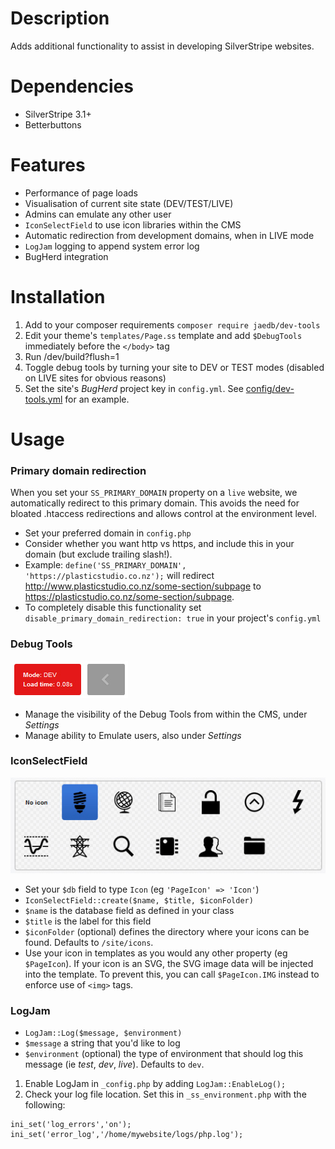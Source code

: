 # Description

Adds additional functionality to assist in developing SilverStripe websites.


# Dependencies

* SilverStripe 3.1+
* Betterbuttons


# Features

* Performance of page loads
* Visualisation of current site state (DEV/TEST/LIVE)
* Admins can emulate any other user
* `IconSelectField` to use icon libraries within the CMS
* Automatic redirection from development domains, when in LIVE mode
* `LogJam` logging to append system error log
* BugHerd integration


# Installation

1. Add to your composer requirements `composer require jaedb/dev-tools`
2. Edit your theme's `templates/Page.ss` template and add `$DebugTools` immediately before the `</body>` tag
3. Run /dev/build?flush=1
4. Toggle debug tools by turning your site to DEV or TEST modes (disabled on LIVE sites for obvious reasons)
5. Set the site's _BugHerd_ project key in `config.yml`. See [config/dev-tools.yml](https://github.com/PlasticStudio/dev-tools/blob/master/_config/dev-tools.yml) for an example.


# Usage

### Primary domain redirection

When you set your `SS_PRIMARY_DOMAIN` property on a `live` website, we automatically redirect to this primary domain. This avoids the need for bloated .htaccess redirections and allows control at the environment level.

* Set your preferred domain in `config.php`
* Consider whether you want http vs https, and include this in your domain (but exclude trailing slash!).
* Example: `define('SS_PRIMARY_DOMAIN', 'https://plasticstudio.co.nz');` will redirect http://www.plasticstudio.co.nz/some-section/subpage to https://plasticstudio.co.nz/some-section/subpage.
* To completely disable this functionality set `disable_primary_domain_redirection: true` in your project's `config.yml`


### Debug Tools

![Debug tools](https://raw.githubusercontent.com/PlasticStudio/dev-tools/master/source/screenshot-debugtools.jpg)

* Manage the visibility of the Debug Tools from within the CMS, under _Settings_
* Manage ability to Emulate users, also under _Settings_

### IconSelectField

![IconSelectField](https://raw.githubusercontent.com/PlasticStudio/dev-tools/master/source/screenshot-iconselectfield.jpg)

* Set your `$db` field to type `Icon` (eg `'PageIcon' => 'Icon'`)
* `IconSelectField::create($name, $title, $iconFolder)`
* `$name` is the database field as defined in your class
* `$title` is the label for this field
* `$iconFolder` (optional) defines the directory where your icons can be found. Defaults to `/site/icons`.
* Use your icon in templates as you would any other property (eg `$PageIcon`). If your icon is an SVG, the SVG image data will be injected into the template. To prevent this, you can call `$PageIcon.IMG` instead to enforce use of `<img>` tags.

### LogJam

* `LogJam::Log($message, $environment)`
* `$message` a string that you'd like to log
* `$environment` (optional) the type of environment that should log this message (ie _test_, _dev_, _live_). Defaults to `dev`.

1. Enable LogJam in `_config.php` by adding `LogJam::EnableLog();`
2. Check your log file location. Set this in `_ss_environment.php` with the following:
```
ini_set('log_errors','on');
ini_set('error_log','/home/mywebsite/logs/php.log');
```
